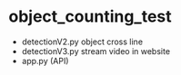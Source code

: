 # object_counting_test
- detectionV2.py object cross line
- detectionV3.py stream video in website
- app.py (API)
